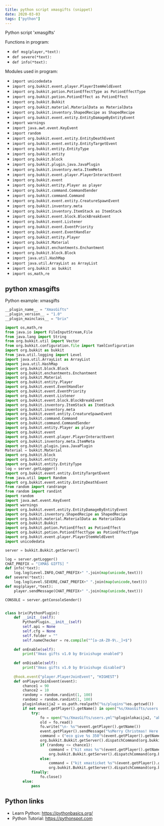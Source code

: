 ```yaml
---
title: python script xmasgifts (snippet)
date: 2020-03-03
tags: ["python"]
---
```

Python script 'xmasgifts'

Functions in program: 
* `def msg(player,*text):`
* `def severe(*text):`
* `def info(*text):`

Modules used in program: 
* `import unicodedata`
* `import org.bukkit.event.player.PlayerItemHeldEvent`
* `import org.bukkit.potion.PotionEffectType as PotionEffectType`
* `import org.bukkit.potion.PotionEffect as PotionEffect`
* `import org.bukkit.Bukkit`
* `import org.bukkit.material.MaterialData as MaterialData`
* `import org.bukkit.inventory.ShapedRecipe as ShapedRecipe`
* `import org.bukkit.event.entity.EntityDamageByEntityEvent`
* `import warnings`
* `import java.awt.event.KeyEvent `
* `import random`
* `import org.bukkit.event.entity.EntityDeathEvent`
* `import org.bukkit.event.entity.EntityTargetEvent`
* `import org.bukkit.entity.EntityType`
* `import org.bukkit.entity`
* `import org.bukkit.block`
* `import org.bukkit.plugin.java.JavaPlugin`
* `import org.bukkit.inventory.meta.ItemMeta`
* `import org.bukkit.event.player.PlayerInteractEvent`
* `import org.bukkit.event`
* `import org.bukkit.entity.Player as player`
* `import org.bukkit.command.CommandSender`
* `import org.bukkit.command.Command`
* `import org.bukkit.event.entity.CreatureSpawnEvent`
* `import org.bukkit.inventory.meta`
* `import org.bukkit.inventory.ItemStack as ItemStack`
* `import org.bukkit.event.block.BlockBreakEvent`
* `import org.bukkit.event.Listener`
* `import org.bukkit.event.EventPriority`
* `import org.bukkit.event.EventHandler`
* `import org.bukkit.entity.Player`
* `import org.bukkit.Material`
* `import org.bukkit.enchantments.Enchantment`
* `import org.bukkit.block.Block`
* `import java.util.HashMap`
* `import java.util.ArrayList as ArrayList`
* `import org.bukkit as bukkit`
* `import os,math,re`

## python xmasgifts

Python example: xmasgifts

```python
__plugin_name__ = "XmasGifts"
__plugin_version__ = "1.0"
__plugin_mainclass__ = "brix"

import os,math,re
from java.io import FileInputStream,File
from java.lang import String
from org.bukkit.util import Vector
from org.bukkit.configuration.file import YamlConfiguration
import org.bukkit as bukkit
from java.util.logging import Level
import java.util.ArrayList as ArrayList
import java.util.HashMap
import org.bukkit.block.Block
import org.bukkit.enchantments.Enchantment
import org.bukkit.Material
import org.bukkit.entity.Player
import org.bukkit.event.EventHandler
import org.bukkit.event.EventPriority
import org.bukkit.event.Listener
import org.bukkit.event.block.BlockBreakEvent
import org.bukkit.inventory.ItemStack as ItemStack
import org.bukkit.inventory.meta
import org.bukkit.event.entity.CreatureSpawnEvent
import org.bukkit.command.Command
import org.bukkit.command.CommandSender
import org.bukkit.entity.Player as player
import org.bukkit.event
import org.bukkit.event.player.PlayerInteractEvent
import org.bukkit.inventory.meta.ItemMeta
import org.bukkit.plugin.java.JavaPlugin
Material = bukkit.Material
import org.bukkit.block
import org.bukkit.entity
import org.bukkit.entity.EntityType
log = server.getLogger()
import org.bukkit.event.entity.EntityTargetEvent
from java.util import Random
import org.bukkit.event.entity.EntityDeathEvent
from random import randrange
from random import randint
import random
import java.awt.event.KeyEvent 
import warnings
import org.bukkit.event.entity.EntityDamageByEntityEvent
import org.bukkit.inventory.ShapedRecipe as ShapedRecipe
import org.bukkit.material.MaterialData as MaterialData
import org.bukkit.Bukkit
import org.bukkit.potion.PotionEffect as PotionEffect
import org.bukkit.potion.PotionEffectType as PotionEffectType
import org.bukkit.event.player.PlayerItemHeldEvent
import unicodedata

server = bukkit.Bukkit.getServer()

log = server.getLogger()
CHAT_PREFIX = "[XMAS GIFTS] "
def info(*text):
    log.log(Level.INFO,CHAT_PREFIX+" ".join(map(unicode,text)))
def severe(*text):
    log.log(Level.SEVERE,CHAT_PREFIX+" ".join(map(unicode,text)))
def msg(player,*text):
    player.sendMessage(CHAT_PREFIX+" ".join(map(unicode,text)))

CONSOLE = server.getConsoleSender()


class brix(PythonPlugin):
    def __init__(self):
        PythonPlugin.__init__(self)
        self.api = None
        self.cfg = None
        self.folder = ""
        self.nameChecker = re.compile("^[a-zA-Z0-9\._]+$")
        
    def onEnable(self):
        print("Xmas gifts v1.0 by Brixishuge enabled")
        
    def onDisable(self):
        print("Xmas gifts v1.0 by Brixishuge disabled")
        
    @hook.event("player.PlayerJoinEvent", "HIGHEST")
    def onPlayerJoinEvent(event):
        chance1 = 90
        chance2 = 10
        randomy = random.randint(1, 100)
        randomz = random.randint(1, 100)
        pluginlokacija2 = os.path.realpath("%s/plugins"%os.getcwd())
        if not event.getPlayer().getName() in open("%s/XmasGifts/users.yml"%pluginlokacija2).read():
            try:
                fo = open("%s/XmasGifts/users.yml"%pluginlokacija2, "ab+")
                old = fo.read()
                fo.write("\n- %s"%event.getPlayer().getName())
                event.getPlayer().sendMessage("%sMerry Christmas! Here's a little gift!"%bukkit.ChatColor.RED)
                command = ("eco give %s 350"%(event.getPlayer().getName()))
                org.bukkit.Bukkit.getServer().dispatchCommand(org.bukkit.Bukkit.getServer().getConsoleSender(), command)
                if (randomy <= chance1):
                    command = ("kit xmas %s"%(event.getPlayer().getName()))
                    org.bukkit.Bukkit.getServer().dispatchCommand(org.bukkit.Bukkit.getServer().getConsoleSender(), command)
                else:
                    command = ("kit xmasticket %s"%(event.getPlayer().getName()))
                    org.bukkit.Bukkit.getServer().dispatchCommand(org.bukkit.Bukkit.getServer().getConsoleSender(), command)
            finally:
                fo.close()
        else:
            pass


```

## Python links

- Learn Python: https://pythonbasics.org/
- Python Tutorial: https://pythonspot.com
